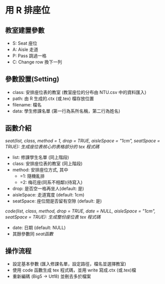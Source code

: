 # 用 R 排座位
## 教室建置參數
   * S: Seat 座位
   * A: Aisle 走道
   * P: Pass 跳過一格
   * C: Change row 換下一列
   
## 參數設置(Setting)
   * class: 安排座位表的教室 (教室座位的分布由 NTU.csv 中的資料匯入)
   * path: 由 R 生成的.ctx (或.tex) 檔存放位置
   * filename: 檔名
   * data: 學生修課名單 (第一行為系所名稱，第二行為姓名)
   
## 函數介紹
   _seat(list, class, method = 1, drop = TRUE, aisleSpace = "1cm", seatSpace = TRUE): 生成座位表核心的表格部分的 tex 程式碼_
   * list: 修課學生名單 (同上階段)
   * class: 安排座位表的教室 (同上階段)
   * method: 安排座位方式, 其中 
      * =1: 隨機亂排
      * =2: 梅花座(同系不相鄰)(待寫入)
   * drop: 是否空一格再坐人(default: 是)
   * aisleSpace: 走道寬度 (default: 1cm)
   * seatSpace: 座位間是否留有空隙 (default: 是)

   _code(list, class, method, drop = TRUE, date = NULL, aisleSpace = "1cm", seatSpace = TRUE): 生成整份座位表 tex 程式碼_
   * date: 日期 (default: NULL)
   * 其餘參數同 _seat函數_

## 操作流程
   * 設定基本參數 (匯入修課名單，設定路徑，檔名並選擇教室)
   * 使用 code 函數生成 tex 程式碼，並用 write 寫成.ctx (或.tex)檔
   * 重新編碼 (Big5 -> Utf8) 並刪去多於檔案
